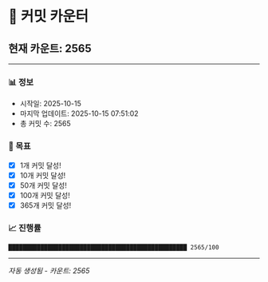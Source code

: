 # 🔢 커밋 카운터

## 현재 카운트: 2565

---

### 📊 정보
- 시작일: 2025-10-15
- 마지막 업데이트: 2025-10-15 07:51:02
- 총 커밋 수: 2565

### 🎯 목표
- [x] 1개 커밋 달성!
- [x] 10개 커밋 달성!
- [x] 50개 커밋 달성!
- [x] 100개 커밋 달성!
- [x] 365개 커밋 달성!

### 📈 진행률
```
██████████████████████████████████████████████████ 2565/100
```

---
*자동 생성됨 - 카운트: 2565*
